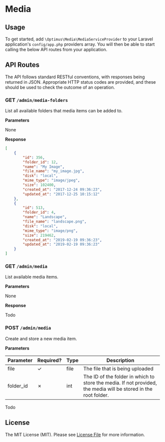 # Media

## Usage

To get started, add `\Optimus\Media\MediaServiceProvider` to your Laravel application's `config/app.php` providers array. 
You will then be able to start calling the below API routes from your application.

## API Routes

The API follows standard RESTful conventions, with responses being returned in JSON. 
Appropriate HTTP status codes are provided, and these should be used to check the outcome of an operation.

### GET `/admin/media-folders`

List all available folders that media items can be added to.

**Parameters**

None

**Response**

```json
[
    {
        "id": 356,
        "folder_id": 12, 
        "name": "My Image", 
        "file_name": "my_image.jpg",
        "disk": "local",
        "mime_type": "image/jpeg", 
        "size": 102400,
        "created_at": "2017-12-24 09:36:23",
        "updated_at": "2017-12-25 10:15:12"
    },
    {
        "id": 513,
        "folder_id": 4, 
        "name": "Landscape", 
        "file_name": "landscape.png",
        "disk": "local",
        "mime_type": "image/png", 
        "size": 219462,
        "created_at": "2019-02-19 09:36:23",
        "updated_at": "2019-02-19 09:36:23"
    }
]
```

### GET `/admin/media`

List available media items.

**Parameters**

None

**Response**

Todo

### POST `/admin/media`

Create and store a new media item.

**Parameters**

| Parameter | Required? | Type  | Description    |
|-----------|-----------|-------|----------------|
| file      |    ✓      | file  | The file that is being uploaded |
| folder_id | ✗         | int   | The ID of the folder in which to store the media. If not provided, the media will be stored in the root folder. |




Todo

## License

The MIT License (MIT). Please see [License File](LICENSE.md) for more information.
